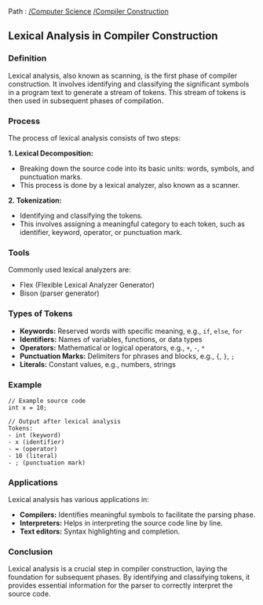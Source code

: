 Path : [/Computer Science](<..\..\index.md>) [/Compiler Construction](<..\index.md>)
## Lexical Analysis in Compiler Construction

### Definition

Lexical analysis, also known as scanning, is the first phase of compiler construction. It involves identifying and classifying the significant symbols in a program text to generate a stream of tokens. This stream of tokens is then used in subsequent phases of compilation.

### Process

The process of lexical analysis consists of two steps:

**1. Lexical Decomposition:**
- Breaking down the source code into its basic units: words, symbols, and punctuation marks.
- This process is done by a lexical analyzer, also known as a scanner.


**2. Tokenization:**
- Identifying and classifying the tokens. 
- This involves assigning a meaningful category to each token, such as identifier, keyword, operator, or punctuation mark.


### Tools

Commonly used lexical analyzers are:

- Flex (Flexible Lexical Analyzer Generator)
- Bison (parser generator)


### Types of Tokens

- **Keywords:** Reserved words with specific meaning, e.g., `if`, `else`, `for`
- **Identifiers:** Names of variables, functions, or data types
- **Operators:** Mathematical or logical operators, e.g., `+`, `-`, `*`
- **Punctuation Marks:** Delimiters for phrases and blocks, e.g., `{`, `}`, `;`
- **Literals:** Constant values, e.g., numbers, strings


### Example

```
// Example source code
int x = 10;

// Output after lexical analysis
Tokens:
- int (keyword)
- x (identifier)
- = (operator)
- 10 (literal)
- ; (punctuation mark)
```

### Applications

Lexical analysis has various applications in:

- **Compilers:** Identifies meaningful symbols to facilitate the parsing phase.
- **Interpreters:** Helps in interpreting the source code line by line.
- **Text editors:** Syntax highlighting and completion.


### Conclusion

Lexical analysis is a crucial step in compiler construction, laying the foundation for subsequent phases. By identifying and classifying tokens, it provides essential information for the parser to correctly interpret the source code.
